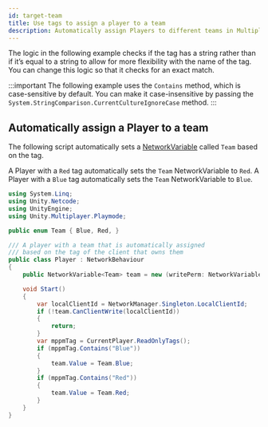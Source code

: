 ```yaml
---
id: target-team
title: Use tags to assign a player to a team
description: Automatically assign Players to different teams in Multiplayer Play Mode.
---
```


The logic in the following example checks if the tag has a string rather than if it’s equal to a string to allow for more flexibility with the name of the tag. You can change this logic so that it checks for an exact match.

:::important
The following example uses the `Contains` method, which is case-sensitive by default. You can make it case-insensitive by passing the `System.StringComparison.CurrentCultureIgnoreCase` method.
:::

## Automatically assign a Player to a team

The following script automatically sets a [NetworkVariable](https://docs-multiplayer.unity3d.com/netcode/current/basics/networkvariable/) called `Team` based on the tag.

A Player with a `Red` tag automatically sets the `Team` NetworkVariable to `Red`. A Player with a `Blue` tag automatically sets the `Team` NetworkVariable to `Blue`.

```csharp
using System.Linq;
using Unity.Netcode;
using UnityEngine;
using Unity.Multiplayer.Playmode;

public enum Team { Blue, Red, }

/// A player with a team that is automatically assigned
/// based on the tag of the client that owns them
public class Player : NetworkBehaviour
{
    public NetworkVariable<Team> team = new (writePerm: NetworkVariableWritePermission.Owner);

    void Start()
    {
        var localClientId = NetworkManager.Singleton.LocalClientId;
        if (!team.CanClientWrite(localClientId))
        {
            return;
        }
        var mppmTag = CurrentPlayer.ReadOnlyTags();
        if (mppmTag.Contains("Blue"))
        {
            team.Value = Team.Blue;
        }
        if (mppmTag.Contains("Red"))
        {
            team.Value = Team.Red;
        }
    }
}
```
